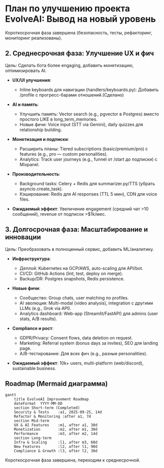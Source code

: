 # План по улучшению проекта EvolveAI: Вывод на новый уровень

Короткосрочная фаза завершена (безопасность, тесты, рефакторинг, мониторинг реализованы).

## 2. Среднесрочная фаза: Улучшение UX и фич
Цель: Сделать бота более engaging, добавить монетизацию, оптимизировать AI.

- **UX/UI улучшения**:
  - Inline keyboards для навигации (handlers/keyboards.py): Добавить /profile с прогресс-барами отношений.(Сделано)

- **AI и память**:
  - Улучшить память: Vector search (e.g., pgvector в Postgres) вместо простого LIKE в long_term_memories.
  - Новые фичи: Voice input (STT via Gemini), daily quizzes для relationship building.

- **Монетизация и подписки**:
  - Расширить планы: Tiered subscriptions (basic/premium/pro) с features (e.g., pro — custom personalities).
  - Analytics: Track user journeys (e.g., funnel от /start до подписки) с Mixpanel.

- **Производительность**:
  - Background tasks: Celery + Redis для summarizer.py/TTS (убрать asyncio.create_task).
  - Кэширование: Redis для AI responses (TTL 5 мин), CDN для voice files.

- **Ожидаемый эффект**: Увеличение engagement (средний чат >10 сообщений), revenue от подписок >$1k/мес.

## 3. Долгосрочная фаза: Масштабирование и инновации
Цель: Преобразовать в полноценный сервис, добавить ML/аналитику.

- **Инфраструктура**:
  - Деплой: Kubernetes на GCP/AWS, auto-scaling для API/bot.
  - CI/CD: GitHub Actions (lint, test, deploy on merge).
  - Backup/DR: Postgres snapshots, Redis persistence.

- **Новые фичи**:
  - Сообщество: Group chats, user matching по profiles.
  - AI эволюция: Multi-modal (video analysis), integration с другими LLMs (e.g., Grok via API).
  - Analytics dashboard: Web-app (Streamlit/FastAPI) для admins (user stats, A/B results).

- **Compliance и рост**:
  - GDPR/Privacy: Consent flows, data deletion on request.
  - Marketing: Referral system (bonus days за invites), SEO для landing page.
  - A/B-тестирование: Для всех фич (e.g., разные personalities).

- **Ожидаемый эффект**: 10k+ users, multi-platform (web/discord), sustainable business.

## Roadmap (Mermaid диаграмма)
```mermaid
gantt
    title EvolveAI Improvement Roadmap
    dateFormat  YYYY-MM-DD
    section Short-term (Completed)
    Security & Tests    :a1, 2025-09-25, 14d
    Refactor & Monitoring :after a1, 7d
    section Mid-term
    UX & AI Features    :m1, after a1, 30d
    Monetization        :m2, after m1, 30d
    Performance         :m3, after m2, 14d
    section Long-term
    Infra & Scaling     :l1, after m3, 60d
    New Features        :l2, after l1, 90d
    Compliance & Growth :l3, after l2, 30d
```

Короткосрочная фаза завершена, переходим к среднесрочной.
